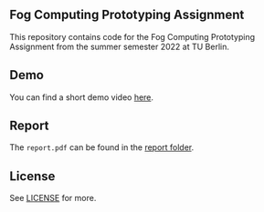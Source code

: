 Fog Computing Prototyping Assignment
---

This repository contains code for the Fog Computing Prototyping Assignment from the summer semester 2022 at TU Berlin.


Demo
---

You can find a short demo video [here](https://tubcloud.tu-berlin.de/s/KkszRBrnz9QFTc6).


Report
---

The `report.pdf` can be found in the [report folder](report/).


License
---

See [LICENSE](LICENSE) for more.
